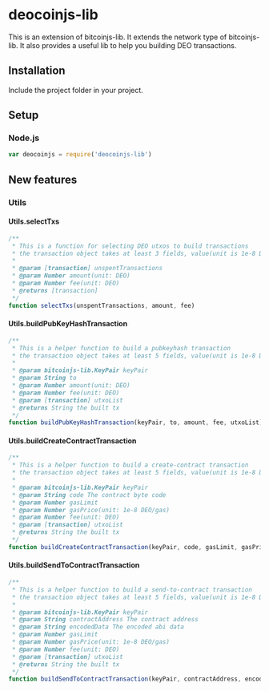 # deocoinjs-lib

This is an extension of bitcoinjs-lib.
It extends the network type of bitcoinjs-lib.
It also provides a useful lib to help you building DEO transactions.

## Installation

Include the project folder in your project.

## Setup

### Node.js

``` javascript
var deocoinjs = require('deocoinjs-lib')
```

## New features

### Utils

#### Utils.selectTxs

```javascript
/**
 * This is a function for selecting DEO utxos to build transactions
 * the transaction object takes at least 3 fields, value(unit is 1e-8 DEO) , confirmations and isStake
 *
 * @param [transaction] unspentTransactions
 * @param Number amount(unit: DEO)
 * @param Number fee(unit: DEO)
 * @returns [transaction]
 */
function selectTxs(unspentTransactions, amount, fee)
```

#### Utils.buildPubKeyHashTransaction

```javascript
/**
 * This is a helper function to build a pubkeyhash transaction
 * the transaction object takes at least 5 fields, value(unit is 1e-8 DEO), confirmations, isStake, hash and pos
 *
 * @param bitcoinjs-lib.KeyPair keyPair
 * @param String to
 * @param Number amount(unit: DEO)
 * @param Number fee(unit: DEO)
 * @param [transaction] utxoList
 * @returns String the built tx
 */
function buildPubKeyHashTransaction(keyPair, to, amount, fee, utxoList)
```

#### Utils.buildCreateContractTransaction

```javascript
/**
 * This is a helper function to build a create-contract transaction
 * the transaction object takes at least 5 fields, value(unit is 1e-8 DEO), confirmations, isStake, hash and pos
 *
 * @param bitcoinjs-lib.KeyPair keyPair
 * @param String code The contract byte code
 * @param Number gasLimit
 * @param Number gasPrice(unit: 1e-8 DEO/gas)
 * @param Number fee(unit: DEO)
 * @param [transaction] utxoList
 * @returns String the built tx
 */
function buildCreateContractTransaction(keyPair, code, gasLimit, gasPrice, fee, utxoList)
```

#### Utils.buildSendToContractTransaction

```javascript
/**
 * This is a helper function to build a send-to-contract transaction
 * the transaction object takes at least 5 fields, value(unit is 1e-8 DEO), confirmations, isStake, hash and pos
 *
 * @param bitcoinjs-lib.KeyPair keyPair
 * @param String contractAddress The contract address
 * @param String encodedData The encoded abi data
 * @param Number gasLimit
 * @param Number gasPrice(unit: 1e-8 DEO/gas)
 * @param Number fee(unit: DEO)
 * @param [transaction] utxoList
 * @returns String the built tx
 */
function buildSendToContractTransaction(keyPair, contractAddress, encodedData, gasLimit, gasPrice, fee, utxoList)
```